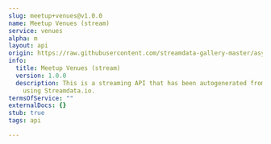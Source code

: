 ```yaml
---
slug: meetup+venues@v1.0.0
name: Meetup Venues (stream)
service: venues
alpha: m
layout: api
origin: https://raw.githubusercontent.com/streamdata-gallery-master/asyncapi/master/_listings/meetup/meetup-venues-stream-async.md
info:
  title: Meetup Venues (stream)
  version: 1.0.0
  description: This is a streaming API that has been autogenerated from the Meetup
    using Streamdata.io.
termsOfService: ""
externalDocs: {}
stub: true
tags: api

---
```

